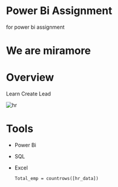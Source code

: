 # Power Bi Assignment
for power bi  assignment
# We are miramore

# Overview
Learn Create Lead

![hr](https://github.com/user-attachments/assets/27a84132-e2e9-4762-8da5-0458b1258839)

# Tools
- Power Bi
- SQL
- Excel

  ```Total_emp = countrows([hr_data])```

